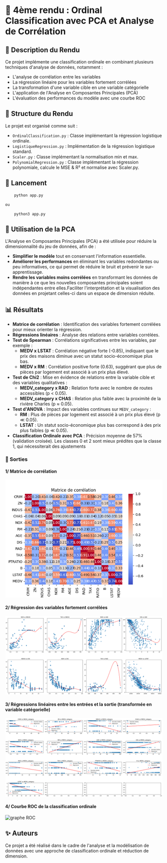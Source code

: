 # 📌 4ème rendu : Ordinal Classification avec PCA et Analyse de Corrélation

## 📝 Description du Rendu

Ce projet implémente une classification ordinale en combinant plusieurs techniques d'analyse de données, notamment :

* L'analyse de corrélation entre les variables
* La régression linéaire pour les variables fortement corrélées
* La transformation d'une variable cible en une variable catégorielle
* L'application de l'Analyse en Composantes Principales (PCA)
* L'évaluation des performances du modèle avec une courbe ROC

## 📂 Structure du Rendu

Le projet est organisé comme suit :

* `OrdinalClassification.py` : Classe implémentant la régression logistique ordinale.
* `LogistiqueRegression.py` : Implémentation de la régression logistique standard.
* `Scaler.py` : Classe implémentant la normalisation min et max.
* `PolynomialRegression.py` : Classe implémentant la régression polynomiale, calcule le MSE & R² et normalise avec Scaler.py.

## 🚀 Lancement

```
	python app.py
```

    ou

```
	python3 app.py

```

## 🧠 Utilisation de la PCA

L'Analyse en Composantes Principales (PCA) a été utilisée pour réduire la dimensionnalité du jeu de données, afin de :

* **Simplifier le modèle** tout en conservant l'information essentielle.
* **Améliorer les performances** en éliminant les variables redondantes ou peu informatives, ce qui permet de réduire le bruit et prévenir le sur-apprentissage.
* **Rendre les variables moins corrélées** en transformant les données de manière à ce que les nouvelles composantes principales soient indépendantes entre elles.Faciliter l'interprétation et la visualisation des données en projetant celles-ci dans un espace de dimension réduite.

## 📊 Résultats

* **Matrice de corrélation** : Identification des variables fortement corrélées pour mieux orienter la régression.
* **Régressions linéaires** : Analyse des relations entre variables corrélées.
* **Test de Spearman** : Corrélations significatives entre les variables, par exemple :
  * **MEDV x LSTAT** : Corrélation négative forte (-0.85), indiquant que le prix des maisons diminue avec un statut socio-économique plus bas.
  * **MEDV x RM** : Corrélation positive forte (0.63), suggérant que plus de pièces par logement est associé à un prix plus élevé.
* **Test de Chi2** : Mise en évidence de relations entre la variable cible et des variables qualitatives :
  * **MEDV_category x RAD** : Relation forte avec le nombre de routes accessibles (p < 0.05).
  * **MEDV_category x CHAS** : Relation plus faible avec la proximité de la rivière Charles (p ≈ 0.05).
* **Test d'ANOVA** : Impact des variables continues sur `MEDV_category` :
  * **RM** : Plus de pièces par logement est associé à un prix plus élevé (p ≪ 0.05).
  * **LSTAT** : Un statut socio-économique plus bas correspond à des prix plus faibles (p ≪ 0.05).
* **Classification Ordinale avec PCA** : Précision moyenne de 57% (validation croisée). Les classes 0 et 2 sont mieux prédites que la classe 1, qui nécessiterait des ajustements

### **📸 Sorties**

#### 1/ Matrice de corrélation

![matrice de corrélation](img/matrice_correlation.png)

#### 2/ Régression des variables fortement corrélées

![graphes de regression](img/regression_graphe.png)

#### 3/ Régressions linéaires entre les entrées et la sortie (transformée en variable catégorielle)

![graphes régressions de la variable cible](img/regression_target_graphe.png)

#### 4/ Courbe ROC de la classification ordinale

![graphe ROC](https://file+.vscode-resource.vscode-cdn.net/home/ob1/Documents/Entrainement_ia/rendu_4/img/ROC_graphe.png)

## ✨ Auteurs

Ce projet a été réalisé dans le cadre de l'analyse et la modélisation de données avec une approche de classification ordinale et réduction de dimension.

